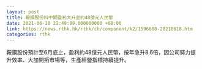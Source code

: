 ```yaml
---
layout: post
title: 鞍鋼股份料中期盈利大升至約48億元人民幣
date: 2021-06-18 22:49:09.000000000 +08:00
link: https://news.rthk.hk/rthk/ch/component/k2/1596608-20210618.htm
categories: rthk
---
```


鞍鋼股份預計至6月底止，盈利約48億元人民幣，按年急升8.6倍，因公司努力提升效率、大加開拓市場等，生產經營指標持續提升。
